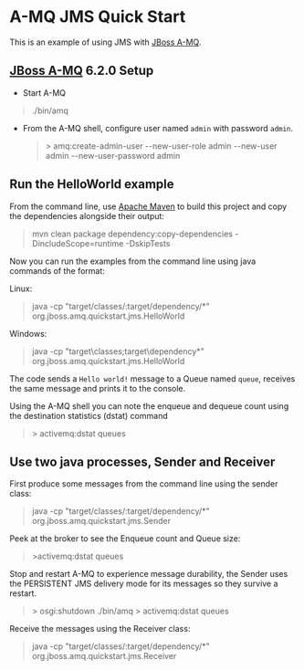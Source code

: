 A-MQ JMS Quick Start
===========================

This is an example of using JMS with [JBoss A-MQ].

[JBoss A-MQ] 6.2.0 Setup
------------------------

* Start A-MQ
 > ./bin/amq

* From the A-MQ shell, configure user named `admin` with password `admin`.
  > \> amq:create-admin-user --new-user-role admin --new-user admin --new-user-password admin


Run the HelloWorld example
--------------------------

From the command line, use [Apache Maven] to build this project and copy the dependencies
alongside their output:

 > mvn clean package dependency:copy-dependencies -DincludeScope=runtime -DskipTests

Now you can run the examples from the command line using java commands of the format:

Linux:
 > java -cp "target/classes/:target/dependency/*" org.jboss.amq.quickstart.jms.HelloWorld

Windows:
 > java -cp "target\classes\;target\dependency\*" org.jboss.amq.quickstart.jms.HelloWorld


The code sends a `Hello world!` message to a Queue named `queue`, receives the same message and
 prints it to the console.

Using the A-MQ shell you can note the enqueue and dequeue count using the destination
 statistics (dstat) command
  > \> activemq:dstat queues


Use two java processes, Sender and Receiver
-------------------------------------------

First produce some messages from the command line using the sender class:

 > java -cp "target/classes/:target/dependency/*" org.jboss.amq.quickstart.jms.Sender

Peek at the broker to see the Enqueue count and Queue size:
 > \>activemq:dstat queues

Stop and restart A-MQ to experience message durability, the Sender uses
 the PERSISTENT JMS delivery mode for its messages so they survive a restart.

 > \> osgi:shutdown
 > ./bin/amq
 > \> activemq:dstat queues

Receive the messages using the Receiver class:

 > java -cp "target/classes/:target/dependency/*" org.jboss.amq.quickstart.jms.Receiver


[JBoss A-MQ]: https://www.jboss.org/products/amq.html
[Apache Maven]: http://maven.apache.org
